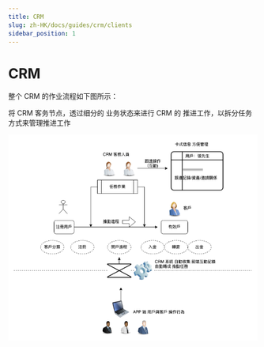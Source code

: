 ```yaml
---
title: CRM
slug: zh-HK/docs/guides/crm/clients
sidebar_position: 1
---
```



# CRM

整个 CRM 的作业流程如下图所示：

将 CRM 客务节点，透过细分的 业务状态来进行 CRM 的 推进工作，以拆分任务方式来管理推进工作

<img src="./assets/VW5CbEtZSo8PitxR9azchDRUnec.png" src-width="744" src-height="616"/>

